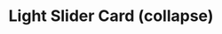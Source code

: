 ---
title: Light Slider Card (collapse)
name: card_light_slider_collapse
category: card
explanation: "The `light-slider-card (collapse)` is an enhanced version of the `light-slider-card`, that only shows the slider, if the light is on."
image_path: "/assets/images/light_slider.png"
internal: false
generator_install: true
generator_example: true
generator_button: true
variables:
  - name: entity
    type: entry
    example: light.my_livingroom_light
    required: true 
    explanation: ""
  - name: ulm_card_light_slider_collapse_name
    type: variable
    example: Livingroom Light
    required: false 
    explanation: "If you want to set a specific name, eg. because your friendly name is too long for the card, this is the place to fill it in. If this is not set, the friendly name will be used."
yaml: |-
  - type: 'custom:button-card'
    template: card_light_slider_collapse
    variables:
      ulm_card_light_slider_collapse_name: Livingroom Light
    entity: light.my_livingroom_light
ui: |-
  type: 'custom:button-card'
  template: card_light_slider_collapse
  variables:
    ulm_card_light_slider_collapse_name: Livingroom Light
  entity: light.my_livingroom_light
code: |-
  card_light_slider_collapse:
    variables:
      ulm_card_light_slider_collapse_name: "[[[ return entity.attributes.friendly_name ]]]"
    show_icon: false
    show_name: false
    show_label: false
    state:
      - operator: template
        value: "[[[ return entity.state == 'on' ]]]"
        styles:
          grid:
            - row-gap: 12px
          card:
            - background-color: 'rgba(var(--color-background-yellow),var(--opacity-bg))'
    styles:
      grid:
        - grid-template-areas: '"item1" "item2"'
        - grid-template-columns: 1fr
        - grid-template-rows: min-content min-content
      card:
        - border-radius: var(--border-radius)
        - box-shadow: var(--box-shadow)
        - padding: 12px
    custom_fields:
      item1:
        card:
          type: 'custom:button-card'
          template:
            - icon_info
            - light
          entity: "[[[ return entity.entity_id ]]]"
          name: "[[[ return variables.ulm_card_light_slider_name ]]]"
          styles:
            card:
              - box-shadow: none
              - border-radius: var(--border-radius) var(--border-radius) 0px 0px
              - padding: 0px
      item2:
        card:
          type: conditional
          conditions:
            - entity: "[[[ return entity.entity_id ]]]"
              state: 'on'
          card:
            type: 'custom:my-slider'
            entity: '[[[ return entity.entity_id ]]]'
            radius: 14px
            height: 42px
            mainSliderColor: rgba(var(--color-yellow),1)
            secondarySliderColor: rgba(var(--color-yellow),0.2)
            mainSliderColorOff: rgba(var(--color-theme),0.05)
            secondarySliderColorOff: rgba(var(--color-theme),0.05)
            thumbHorizontalPadding: '0px'
            thumbVerticalPadding: '0px'   
            thumbWidth: 0px
            card_mod:
            style: |
              ha-card {
                border-radius: 14px;
                box-shadow: none;
              }
---
